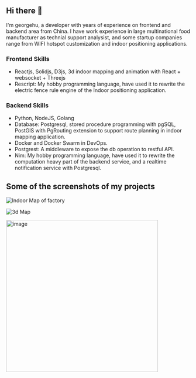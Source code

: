 ## Hi there 👋

I'm georgehu, a developer with years of experience on frontend and backend area from China. I have work experience in large multinational food manufacturer as technial support analysist, and some startup companies range from WIFI hotspot customization and indoor positioning applications. 

### Frontend Skills

* Reactjs, Solidjs, D3js, 3d indoor mapping and animation with React + websocket + Threejs
* Rescript: My hobby programming language, have used it to rewrite the electric fence rule engine of the Indoor positioning application.

### Backend Skills

* Python, NodeJS, Golang
* Database: Postgresql, stored procedure programming with pgSQL, PostGIS with PgRouting extension to support route planning in indoor mapping application.
* Docker and Docker Swarm in DevOps.
* Postgrest: A middleware to expose the db operation to restful API.
* Nim: My hobby programming language, have used it to rewrite the computation heavy part of the backend service, and a realtime notification service with Postgresql. 

## Some of the screenshots of my projects

![Indoor Map of factory](https://github.com/user-attachments/assets/b316204a-ab9c-4c6b-a42f-36e05122a8dd)

![3d Map](https://github.com/user-attachments/assets/eaa40f14-140f-4567-8265-186d15d06993)

<img width="415" alt="image" src="https://github.com/user-attachments/assets/59f6c231-132b-4f8f-be7c-8dcdb6c4f1a4">
